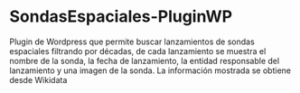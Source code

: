 # SondasEspaciales-PluginWP
Plugin de Wordpress que permite buscar lanzamientos de sondas espaciales filtrando por décadas, de cada lanzamiento se muestra el nombre de la sonda, la fecha de lanzamiento, la entidad responsable del lanzamiento y una imagen de la sonda. La información mostrada se obtiene desde Wikidata
